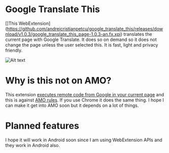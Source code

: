 # Google Translate This
[]This WebExtension](https://github.com/andreicristianpetcu/google_translate_this/releases/download/v1.0.3/google_translate_this_page-1.0.3-an.fx.xpi) translates the current page with Google Translate. It does so on demand so it does not change the page unless the user selected this. It is fast, light and privacy friendly.

![Alt text](https://raw.githubusercontent.com/andreicristianpetcu/google_translate_this/master/images/google_translate_this_print_screen.png)

# Why is this not on AMO?
This extension [executes remote code from Google in your current page](https://github.com/andreicristianpetcu/google_translate_this/blob/81b7f16858650f127ec3e54250a7089ca9b03219/scripts/inject_google_translate_content.js#L17) and this is against [AMO rules](https://developer.mozilla.org/en-US/Add-ons/AMO/Policy/Reviews). If you use Chrome it does the same thing.
I hope I can make it get into AMO soon but it depends on a lot of things.

# Planned features
I hope it will work in Android soon since I am using WebExtension APIs and they work in Android also.

